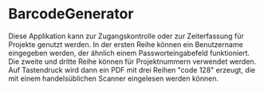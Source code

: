 # BarcodeGenerator
Diese Applikation kann zur Zugangskontrolle oder zur Zeiterfassung für Projekte genutzt werden. In der ersten Reihe können ein Benutzername eingegeben werden, der ähnlich einem Passworteingabefeld funktioniert. Die zweite und dritte Reihe können für Projektnummern verwendet werden. Auf Tastendruck wird dann ein PDF mit drei Reihen "code 128" erzeugt, die mit einem handelsüblichen Scanner eingelesen werden können.
